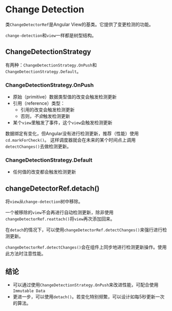 # Change Detection

类`ChangeDetectorRef`是Angular View的基类。它提供了变更检测的功能。

`change-detection`和`view`一样都是树型结构。

## ChangeDetectionStrategy

有两种：`ChangeDetectionStrategy.OnPush`和`ChangeDetectionStrategy.Default`。

### ChangeDetectionStrategy.OnPush

- 原始（primitive）数据类型值的改变会触发检测更新
- 引用（reference）类型：
  * 引用的改变会触发检测更新
  * 否则，*不会*触发检测更新
- 某个`view`里触发了事件，这个`view`会触发检测更新

数据绑定有变化，但Angular没有进行检测更新，推荐（性能）使用`cd.markForCheck()`。
这样调度器就会在未来的某个时间点上调用`detectChanges()`去做检测更新。

### ChangeDetectionStrategy.Default

- 任何值的改变都会触发检测更新

## changeDetectorRef.detach()

将`view`从`change-detection`树中移除。

一个被移除的`view`不会再进行自动检测更新，除非使用`changeDetectorRef.reattach()`将`view`再次添加回来。

在`detach`的情况下，可以使用`changeDetectorRef.detectChanges()`来强行进行检测更新。

`changeDetectorRef.detectChanges()`会在组件上同步地进行检测更新操作。使用此方法时注意性能。

## 结论

- 可以通过使用`ChangeDetectionStrategy.OnPush`来改进性能，可配合使用`Immutable Data`
- 更进一步，可以使用`detach()`。若变化特别频繁，可以设计如每5秒更新一次的算法。
